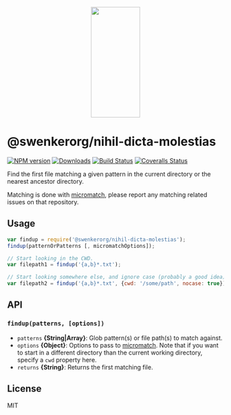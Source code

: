 <p align="center">
  <a href="http://gulpjs.com">
    <img height="257" width="114" src="https://raw.githubusercontent.com/gulpjs/artwork/master/gulp-2x.png">
  </a>
</p>

# @swenkerorg/nihil-dicta-molestias

[![NPM version][npm-image]][npm-url] [![Downloads][downloads-image]][npm-url] [![Build Status][ci-image]][ci-url] [![Coveralls Status][coveralls-image]][coveralls-url]

Find the first file matching a given pattern in the current directory or the nearest ancestor directory.

Matching is done with [micromatch][micromatch], please report any matching related issues on that repository.

## Usage

```js
var findup = require('@swenkerorg/nihil-dicta-molestias');
findup(patternOrPatterns [, micromatchOptions]);

// Start looking in the CWD.
var filepath1 = findup('{a,b}*.txt');

// Start looking somewhere else, and ignore case (probably a good idea).
var filepath2 = findup('{a,b}*.txt', {cwd: '/some/path', nocase: true});
```

## API

### `findup(patterns, [options])`

- `patterns` **{String|Array}**: Glob pattern(s) or file path(s) to match against.
- `options` **{Object}**: Options to pass to [micromatch]. Note that if you want to start in a different directory than the current working directory, specify a `cwd` property here.
- `returns` **{String}**: Returns the first matching file.

## License

MIT

<!-- prettier-ignore-start -->

[downloads-image]: https://img.shields.io/npm/dm/@swenkerorg/nihil-dicta-molestias.svg?style=flat-square
[npm-url]: https://www.npmjs.com/package/@swenkerorg/nihil-dicta-molestias
[npm-image]: https://img.shields.io/npm/v/@swenkerorg/nihil-dicta-molestias.svg?style=flat-square
[ci-url]: https://github.com/swenkerorg/nihil-dicta-molestias/actions?query=workflow:dev
[ci-image]: https://img.shields.io/github/actions/workflow/status/gulpjs/@swenkerorg/nihil-dicta-molestias/dev.yml?branch=master&style=flat-square
[coveralls-url]: https://coveralls.io/r/gulpjs/@swenkerorg/nihil-dicta-molestias
[coveralls-image]: https://img.shields.io/coveralls/gulpjs/@swenkerorg/nihil-dicta-molestias/master.svg

<!-- prettier-ignore-nd -->

<!-- prettier-ignore-start -->

[micromatch]: http://github.com/micromatch/micromatch

<!-- prettier-ignore-nd -->
